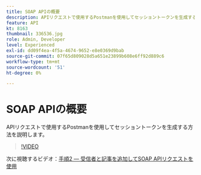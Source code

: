 ```yaml
---
title: SOAP APIの概要
description: APIリクエストで使用するPostmanを使用してセッショントークンを生成する方法を説明します。
feature: API
kt: 8163
thumbnail: 336536.jpg
role: Admin, Developer
level: Experienced
exl-id: dd09f4ea-4f5a-4674-9652-e8e0369d9bab
source-git-commit: 07f65d809028d5a651e23899b608e6ff92d889c6
workflow-type: tm+mt
source-wordcount: '51'
ht-degree: 0%

---
```


# SOAP APIの概要

APIリクエストで使用するPostmanを使用してセッショントークンを生成する方法を説明します。

>[!VIDEO](https://video.tv.adobe.com/v/336536?quality=12)

次に視聴するビデオ：[手順2 — 受信者と記事を追加してSOAP APIリクエストを使用](/help/tutorial-use-soap-apis/add-recipients-and-articles-using-soap-api-requests.md)
